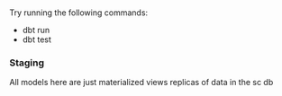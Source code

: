 
### 
Try running the following commands:
- dbt run
- dbt test


### Staging
 All models here are just materialized views replicas of data in the sc db